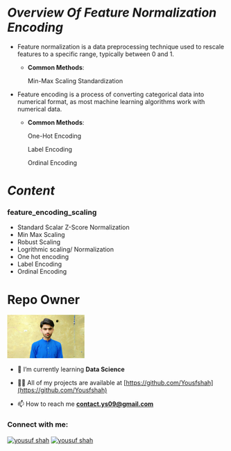 # ***Overview Of Feature Normalization Encoding***
- Feature normalization is a data preprocessing technique used to rescale features to a specific range, typically between 0 and 1.
    - **Common Methods**: 
 
        Min-Max Scaling
        Standardization

- Feature encoding is a process of converting categorical data into numerical format, as most machine learning algorithms work with numerical data.

    - **Common Methods**: 
  
        One-Hot Encoding

        Label Encoding

        Ordinal Encoding    

# ***Content***
### **feature_encoding_scaling**
- Standard Scalar Z-Score Normalization
- Min Max Scaling
- Robust Scaling
- Logrithmic scaling/ Normalization
- One hot encoding
- Label Encoding
- Ordinal Encoding

# Repo Owner

<img  alt="Owner Pic" src="yousuf_shah.jpg" height="100px">

- 🌱 I’m currently learning **Data Science**

- 👨‍💻 All of my projects are available at [https://github.com/Yousfshah](https://github.com/Yousfshah)

- 📫 How to reach me **contact.ys09@gmail.com**

<h3 align="left">Connect with me:</h3>
<p align="left">
<a href="https://www.linkedin.com/in/yousuf-shah-7ba9492b4/" target="blank"><img align="center" src="https://raw.githubusercontent.com/rahuldkjain/github-profile-readme-generator/master/src/images/icons/Social/linked-in-alt.svg" alt="yousuf shah" height="30" width="40" /></a>
<a href="https://www.kaggle.com/yousufshah" target="blank"><img align="center" src="https://raw.githubusercontent.com/rahuldkjain/github-profile-readme-generator/master/src/images/icons/Social/kaggle.svg" alt="yousuf shah" height="30" width="40" /></a>
</p>